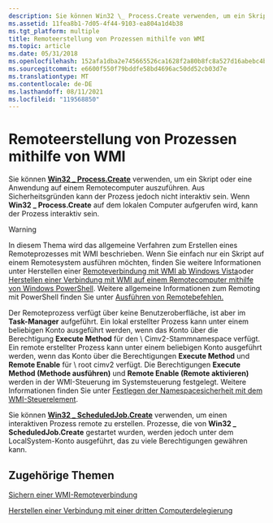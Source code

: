 ```yaml
---
description: Sie können Win32 \_ Process.Create verwenden, um ein Skript oder eine Anwendung auf einem Remotecomputer auszuführen. Aus Sicherheitsgründen kann der Prozess jedoch nicht interaktiv sein. Wenn Win32 \_ Process.Create auf dem lokalen Computer aufgerufen wird, kann der Prozess interaktiv sein.
ms.assetid: 11fea8b1-7d05-4f44-9103-ea804a1d4b38
ms.tgt_platform: multiple
title: Remoteerstellung von Prozessen mithilfe von WMI
ms.topic: article
ms.date: 05/31/2018
ms.openlocfilehash: 152afa1dba2e745665526ca1628f2a80b8fc8a527d16abebc4b9082d4c5c4341
ms.sourcegitcommit: e6600f550f79bddfe58bd4696ac50dd52cb03d7e
ms.translationtype: MT
ms.contentlocale: de-DE
ms.lasthandoff: 08/11/2021
ms.locfileid: "119568850"
---
```

# <a name="creating-processes-remotely-using-wmi"></a>Remoteerstellung von Prozessen mithilfe von WMI

Sie können [**Win32 \_ Process.Create**](/windows/desktop/CIMWin32Prov/create-method-in-class-win32-process) verwenden, um ein Skript oder eine Anwendung auf einem Remotecomputer auszuführen. Aus Sicherheitsgründen kann der Prozess jedoch nicht interaktiv sein. Wenn **Win32 \_ Process.Create** auf dem lokalen Computer aufgerufen wird, kann der Prozess interaktiv sein.

> [!WARNING]
> In diesem Thema wird das allgemeine Verfahren zum Erstellen eines Remoteprozesses mit WMI beschrieben. Wenn Sie einfach nur ein Skript auf einem Remotesystem ausführen möchten, finden Sie weitere Informationen unter Herstellen einer [Remoteverbindung mit WMI ab Windows Vista](connecting-to-wmi-remotely-starting-with-vista.md)oder [Herstellen einer Verbindung mit WMI auf einem Remotecomputer mithilfe von Windows PowerShell](connecting-to-wmi-on-a-remote-computer-by-using-powershell.md). Weitere allgemeine Informationen zum Remoting mit PowerShell finden Sie unter [Ausführen von Remotebefehlen.](https://technet.microsoft.com/library/dd819505.aspx)

 

Der Remoteprozess verfügt über keine Benutzeroberfläche, ist aber im **Task-Manager** aufgeführt. Ein lokal erstellter Prozess kann unter einem beliebigen Konto ausgeführt werden, wenn das Konto über die Berechtigung **Execute Method** für den \\ Cimv2-Stammnamespace verfügt. Ein remote erstellter Prozess kann unter einem beliebigen Konto ausgeführt werden, wenn das Konto über die Berechtigungen **Execute Method** und **Remote Enable** für \\ root cimv2 verfügt. Die Berechtigungen **Execute Method (Methode ausführen)** und **Remote Enable (Remote aktivieren)** werden in der WMI-Steuerung im Systemsteuerung festgelegt. Weitere Informationen finden Sie unter [Festlegen der Namespacesicherheit mit dem WMI-Steuerelement](setting-namespace-security-with-the-wmi-control.md).

Sie können [**Win32 \_ ScheduledJob.Create**](/windows/desktop/CIMWin32Prov/create-method-in-class-win32-scheduledjob) verwenden, um einen interaktiven Prozess remote zu erstellen. Prozesse, die von **Win32 \_ ScheduledJob.Create** gestartet wurden, werden jedoch unter dem LocalSystem-Konto ausgeführt, das zu viele Berechtigungen gewähren kann.

## <a name="related-topics"></a>Zugehörige Themen

<dl> <dt>

[Sichern einer WMI-Remoteverbindung](securing-a-remote-wmi-connection.md)
</dt> <dt>

[Herstellen einer Verbindung mit einer dritten Computerdelegierung](connecting-to-a-3rd-computer-delegation.md)
</dt> </dl>

 

 
